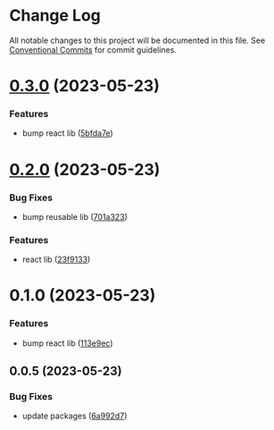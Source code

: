 # Change Log

All notable changes to this project will be documented in this file.
See [Conventional Commits](https://conventionalcommits.org) for commit guidelines.

# [0.3.0](https://github.com/SreenivasanNaarayanan/nx-monorepo/compare/@sreeni1312/my-react-lib@0.2.0...@sreeni1312/my-react-lib@0.3.0) (2023-05-23)

### Features

- bump react lib ([5bfda7e](https://github.com/SreenivasanNaarayanan/nx-monorepo/commit/5bfda7e2d72b335720a053cbebb6bf2b40a39c14))

# [0.2.0](https://github.com/SreenivasanNaarayanan/nx-monorepo/compare/@sreeni1312/my-react-lib@0.1.0...@sreeni1312/my-react-lib@0.2.0) (2023-05-23)

### Bug Fixes

- bump reusable lib ([701a323](https://github.com/SreenivasanNaarayanan/nx-monorepo/commit/701a323734c7242d28fec590f492d899aae224f0))

### Features

- react lib ([23f9133](https://github.com/SreenivasanNaarayanan/nx-monorepo/commit/23f913336c916cfc835fd5dc5d8c76dbed2667a7))

# 0.1.0 (2023-05-23)

### Features

- bump react lib ([113e9ec](https://github.com/SreenivasanNaarayanan/nx-monorepo/commit/113e9ec9171bf783a9d85b536dadd58ff29901f3))

## 0.0.5 (2023-05-23)

### Bug Fixes

- update packages ([6a992d7](https://github.com/SreenivasanNaarayanan/nx-monorepo/commit/6a992d7e2a7958797f0d42c76d758b472dc44526))
